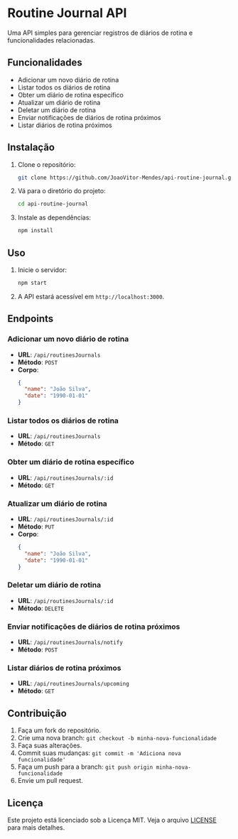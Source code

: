 # Routine Journal API

Uma API simples para gerenciar registros de diários de rotina e funcionalidades relacionadas.

## Funcionalidades

- Adicionar um novo diário de rotina
- Listar todos os diários de rotina
- Obter um diário de rotina específico
- Atualizar um diário de rotina
- Deletar um diário de rotina
- Enviar notificações de diários de rotina próximos
- Listar diários de rotina próximos

## Instalação

1. Clone o repositório:
    ```sh
    git clone https://github.com/JoaoVitor-Mendes/api-routine-journal.git
    ```
2. Vá para o diretório do projeto:
    ```sh
    cd api-routine-journal
    ```
3. Instale as dependências:
    ```sh
    npm install
    ```

## Uso

1. Inicie o servidor:
    ```sh
    npm start
    ```
2. A API estará acessível em `http://localhost:3000`.

## Endpoints

### Adicionar um novo diário de rotina

- **URL**: `/api/routinesJournals`
- **Método**: `POST`
- **Corpo**: 
    ```json
    {
      "name": "João Silva",
      "date": "1990-01-01"
    }
    ```

### Listar todos os diários de rotina

- **URL**: `/api/routinesJournals`
- **Método**: `GET`

### Obter um diário de rotina específico

- **URL**: `/api/routinesJournals/:id`
- **Método**: `GET`

### Atualizar um diário de rotina

- **URL**: `/api/routinesJournals/:id`
- **Método**: `PUT`
- **Corpo**: 
    ```json
    {
      "name": "João Silva",
      "date": "1990-01-01"
    }
    ```

### Deletar um diário de rotina

- **URL**: `/api/routinesJournals/:id`
- **Método**: `DELETE`

### Enviar notificações de diários de rotina próximos

- **URL**: `/api/routinesJournals/notify`
- **Método**: `POST`

### Listar diários de rotina próximos

- **URL**: `/api/routinesJournals/upcoming`
- **Método**: `GET`

## Contribuição

1. Faça um fork do repositório.
2. Crie uma nova branch: `git checkout -b minha-nova-funcionalidade`
3. Faça suas alterações.
4. Commit suas mudanças: `git commit -m 'Adiciona nova funcionalidade'`
5. Faça um push para a branch: `git push origin minha-nova-funcionalidade`
6. Envie um pull request.

## Licença

Este projeto está licenciado sob a Licença MIT. Veja o arquivo [LICENSE](LICENSE) para mais detalhes.
